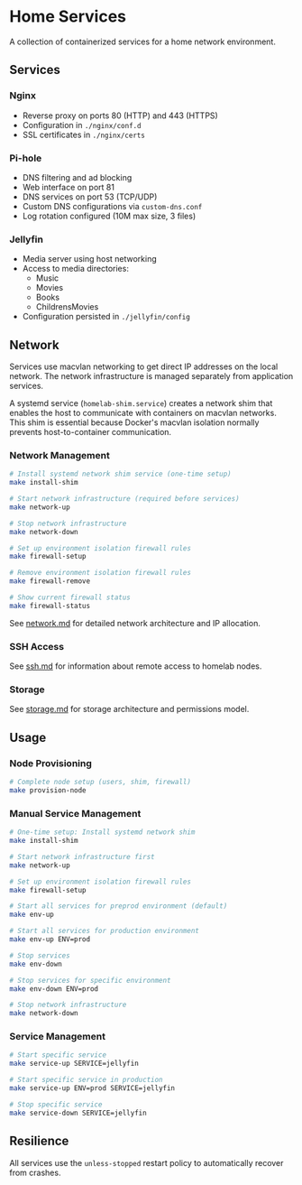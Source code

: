 # Home Services

A collection of containerized services for a home network environment.

## Services

### Nginx
- Reverse proxy on ports 80 (HTTP) and 443 (HTTPS)
- Configuration in `./nginx/conf.d`
- SSL certificates in `./nginx/certs`

### Pi-hole
- DNS filtering and ad blocking
- Web interface on port 81
- DNS services on port 53 (TCP/UDP)
- Custom DNS configurations via `custom-dns.conf`
- Log rotation configured (10M max size, 3 files)

### Jellyfin
- Media server using host networking
- Access to media directories:
  - Music
  - Movies
  - Books
  - ChildrensMovies
- Configuration persisted in `./jellyfin/config`

## Network

Services use macvlan networking to get direct IP addresses on the local network. The network infrastructure is managed separately from application services.

A systemd service (`homelab-shim.service`) creates a network shim that enables the host to communicate with containers on macvlan networks. This shim is essential because Docker's macvlan isolation normally prevents host-to-container communication.

### Network Management

```bash
# Install systemd network shim service (one-time setup)
make install-shim

# Start network infrastructure (required before services)
make network-up

# Stop network infrastructure
make network-down

# Set up environment isolation firewall rules
make firewall-setup

# Remove environment isolation firewall rules
make firewall-remove

# Show current firewall status
make firewall-status
```

See [network.md](network.md) for detailed network architecture and IP allocation.

### SSH Access
See [ssh.md](ssh.md) for information about remote access to homelab nodes.

### Storage
See [storage.md](storage.md) for storage architecture and permissions model.

## Usage

### Node Provisioning

```bash
# Complete node setup (users, shim, firewall)
make provision-node
```

### Manual Service Management

```bash
# One-time setup: Install systemd network shim
make install-shim

# Start network infrastructure first
make network-up

# Set up environment isolation firewall rules
make firewall-setup

# Start all services for preprod environment (default)
make env-up

# Start all services for production environment
make env-up ENV=prod

# Stop services
make env-down

# Stop services for specific environment
make env-down ENV=prod

# Stop network infrastructure
make network-down
```

### Service Management

```bash
# Start specific service
make service-up SERVICE=jellyfin

# Start specific service in production
make service-up ENV=prod SERVICE=jellyfin

# Stop specific service
make service-down SERVICE=jellyfin
```

## Resilience

All services use the `unless-stopped` restart policy to automatically recover from crashes.